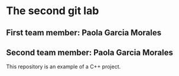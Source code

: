 # The second git lab
## First team member: Paola Garcia Morales
## Second team member: Paola Garcia Morales
This repository is an example of a C++ project.